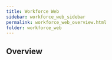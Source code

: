 ```yaml
---
title: Workforce Web
sidebar: workforce_web_sidebar
permalink: workforce_web_overview.html
folder: workforce_web
---
```


## Overview

